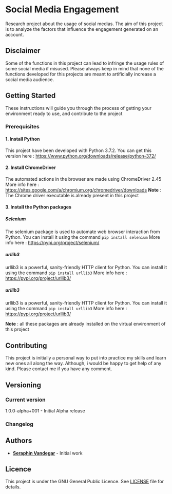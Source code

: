 # Social Media Engagement
Research project about the usage of social medias. The aim of this project is to analyze the factors that influence the engagement generated on an account. 

## Disclaimer
Some of the functions in this project can lead to infringe the usage rules of some social media if misused.
Please always keep in mind that none of the functions developed for this projects are meant to artificially increase a social media audience. 

## Getting Started
These instructions will guide you through the process of getting your environment ready to use, and contribute to the project

### Prerequisites
#### 1. Install Python
This project have been developed with Python 3.7.2. 
You can get this version here : https://www.python.org/downloads/release/python-372/

#### 2. Install ChromeDriver
The automated actions in the browser are made using ChromeDriver 2.45
More info here : https://sites.google.com/a/chromium.org/chromedriver/downloads
**Note** : The Chrome driver executable is already present in this project

#### 3. Install the Python packages
##### Selenium
The selenium package is used to automate web browser interaction from Python. 
You can install it using the command `pip install selenium`
More info here : https://pypi.org/project/selenium/
##### urllib3
urllib3 is a powerful, sanity-friendly HTTP client for Python.
You can install it using the command `pip install urllib3`
More info here : https://pypi.org/project/urllib3/
##### urllib3
urllib3 is a powerful, sanity-friendly HTTP client for Python.
You can install it using the command `pip install urllib3`
More info here : https://pypi.org/project/urllib3/

**Note** : all these packages are already installed on the virtual environment of this project

## Contributing 
This project is initially a personal way to put into practice my skills and learn new ones all along the way. 
Although, i would be happy to get help of any kind. Please contact me if you have any comment. 

## Versioning 
### Current version
1.0.0-alpha+001 - Initial Alpha release

### Changelog

## Authors
* [**Seraphin Vandegar**](https://github.com/svandegar) - Initial work

## Licence
This project is under the GNU General Public Licence. See [LICENSE](LICENSE) file for details.
